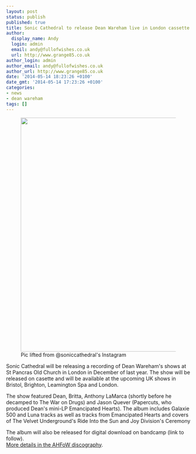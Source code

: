 ```yaml
---
layout: post
status: publish
published: true
title: Sonic Cathedral to release Dean Wareham live in London cassette
author:
  display_name: Andy
  login: admin
  email: andy@fullofwishes.co.uk
  url: http://www.grange85.co.uk
author_login: admin
author_email: andy@fullofwishes.co.uk
author_url: http://www.grange85.co.uk
date: '2014-05-14 18:23:26 +0100'
date_gmt: '2014-05-14 17:23:26 +0100'
categories:
- news
- dean wareham
tags: []
---
```

<p><figure class="caption aligncenter"><img src="https://media.fullofwishes.co.uk/05-dean_wareham/pictures/dean-wareham-live-at-st-pancras-cassettes.jpg" width="640" height="640" class /><figcaption class="caption-text"> Pic lifted from @soniccathedral's Instagram</figcaption></figure>
<p>Sonic Cathedral will be releasing a recording of Dean Wareham's shows at St Pancras Old Church in London in December of last year. The show will be released on casette and will be available at the upcoming UK shows in Bristol, Brighton, Leamington Spa and London.</p>
<p>The show featured Dean, Britta, Anthony LaMarca (shortly before he decamped to The War on Drugs) and Jason Quever (Papercuts, who produced Dean's mini-LP Emancipated Hearts). The album includes Galaxie 500 and Luna tracks as well as tracks from Emancipated Hearts and covers of The Velvet Underground's Ride Into the Sun and Joy Division's Ceremony</p>
<p>The album will also be released for digital download on bandcamp (link to follow).<br />
<a href="/database/release/live-at-st-pancras-old-church-london-december-2013/" title="Live at St Pancras Old Church London: December 2013">More details in the AHFoW discography</a>.</p>
